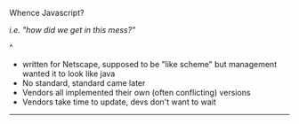 
Whence Javascript?

*i.e. "how did we get in this mess?"*

^
- written for Netscape, supposed to be "like scheme" but management wanted it to look like java
- No standard, standard came later
- Vendors all implemented their own (often conflicting) versions
- Vendors take time to update, devs don't want to wait

---
